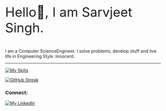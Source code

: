 <p style="font-size: 300%;"> Hello👋, I am Sarvjeet Singh.  </p>

<p> I am a Computer ScienceEngineer. I solve problems, develop stuff and live life in Engineering Style :innocent:.   </p>

<hr>


[![My Skills](https://skillicons.dev/icons?i=py,js,html,css,py,c,django,cpp,bootstrap,azure,flask,figma,github,git,heroku,java,linux,mysql,netlify,postman,react,tensorflow,vscode,sqlite,gcp)](https://skillicons.dev)

[![GitHub Streak](https://github-readme-streak-stats-amber.vercel.app?user=aazad20&theme=dark&hide_border=true&date_format=M%20j%5B%2C%20Y%5D)](https://git.io/streak-stats)


### Connect:
[![My LinkedIn](https://skillicons.dev/icons?i=linkedin)](https://www.linkedin.com/in/sarvjeet-singh-6249551b7/)

